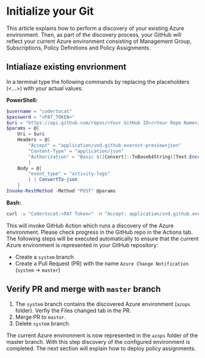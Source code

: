 # Initialize your Git

This article explains how to perform a discovery of your existing Azure environment. Then, as part of the discovery process, your GitHub will reflect your current Azure environment consisting of Management Group, Subscriptions, Policy Definitions and Policy Assignments.

## Intialiaze existing envrionment
In a terminal type the following commands by replacing the placeholders (<...>) with your actual values:

**PowerShell:**
```powershell
$username = "codertocat"
$password = "<PAT_TOKEN>"
$uri = "https://api.github.com/repos/<Your GitHub ID>/<Your Repo Name>/dispatches"
$params = @{
    Uri = $uri
    Headers = @{
        "Accept" = "application/vnd.github.everest-preview+json"
        "Content-Type" = "application/json"
        "Authorization" = "Basic $([Convert]::ToBase64String([Text.Encoding]::ASCII.GetBytes(("{0}:{1}" -f $username,$password))))"    
        }
    Body = @{
        "event_type" = "activity-logs"    
        } | ConvertTo-json
    }
Invoke-RestMethod -Method "POST" @params
```

**Bash:**
```bash
curl -u "Codertocat:<PAT Token>" -H "Accept: application/vnd.github.everest-preview+json"  -H "Content-Type: application/json" https://api.github.com/repos/<Your GitHub ID>/<Your Repo Name>/dispatches --data '{"event_type": "activity-logs"}'
```

This will invoke GitHub Action which runs a discovery of the Azure environment. Please check progress in the GitHub repo in the Actions tab. The following steps will be executed automatically to ensure that the current Azure environment is represented in your GitHub repository:

* Create a `system` branch
* Create a Pull Request (PR) with the name `Azure Change Notification` (`system`  -> `master`)

## Verify PR and merge with `master` branch

1. The `system` branch contains the discovered Azure environment (`azops` folder). Verfiy the Files changed tab in the PR.  
2. Merge PR to `master`.
3. Delete `system` branch.

The current Azure environment is now represented in the `azops` folder of the master branch. With this step discovery of the configured environment is completed. The next section will explain how to deploy policy assignments.
